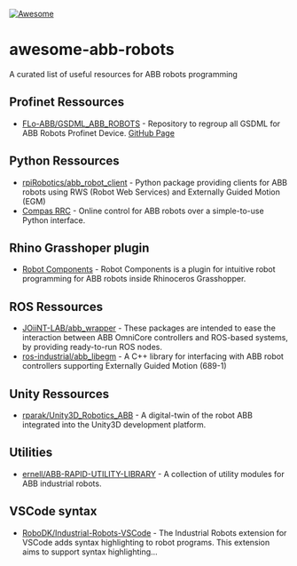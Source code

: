 [![Awesome](https://awesome.re/badge.svg)](https://awesome.re)

# awesome-abb-robots
A curated list of useful resources for ABB robots programming

## Profinet Ressources
- [FLo-ABB/GSDML_ABB_ROBOTS](https://github.com/FLo-ABB/GSDML_ABB_ROBOTS) - Repository to regroup all GSDML for ABB Robots Profinet Device. [GitHub Page]([https://github.com/FLo-ABB/GSDML_ABB_ROBOTS](https://flo-abb.github.io/GSDML_ABB_ROBOTS/))

## Python Ressources
- [rpiRobotics/abb_robot_client](https://github.com/rpiRobotics/abb_robot_client) - Python package providing clients for ABB robots using RWS (Robot Web Services) and Externally Guided Motion (EGM)
- [Compas RRC](https://github.com/compas-rrc/compas_rrc) - Online control for ABB robots over a simple-to-use Python interface.

## Rhino Grasshoper plugin

- [Robot Components](https://github.com/RobotComponents/RobotComponents) - Robot Components is a plugin for intuitive robot programming for ABB robots inside Rhinoceros Grasshopper.

## ROS Ressources

- [JOiiNT-LAB/abb_wrapper](https://github.com/JOiiNT-LAB/abb_wrapper) - These packages are intended to ease the interaction between ABB OmniCore controllers and ROS-based systems, by providing ready-to-run ROS nodes.
- [ros-industrial/abb_libegm](https://github.com/ros-industrial/abb_libegm) - A C++ library for interfacing with ABB robot controllers supporting Externally Guided Motion (689-1)

## Unity Ressources
- [rparak/Unity3D_Robotics_ABB](https://github.com/rparak/Unity3D_Robotics_ABB) - A digital-twin of the robot ABB integrated into the Unity3D development platform.

## Utilities
- [ernell/ABB-RAPID-UTILITY-LIBRARY](https://github.com/ernell/ABB-RAPID-UTILITY-LIBRARY) - A collection of utility modules for ABB industrial robots.

## VSCode syntax
- [RoboDK/Industrial-Robots-VSCode](https://github.com/RoboDK/Industrial-Robots-VSCode) - The Industrial Robots extension for VSCode adds syntax highlighting to robot programs. This extension aims to support syntax highlighting…


